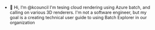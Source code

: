 - 👋 Hi, I’m @kcouncil
I'm tesing cloud rendering using Azure batch, and calling on various 3D renderers.
I'm not a software engineer, but my goal is a creating technical user guide to using Batch Explorer in our organization
